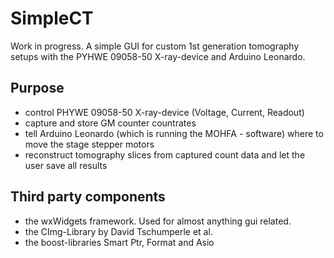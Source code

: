 # SimpleCT
Work in progress. A simple GUI for custom 1st generation tomography setups with the PYHWE 09058-50 X-ray-device and Arduino Leonardo. 

## Purpose
- control PHYWE 09058-50 X-ray-device (Voltage, Current, Readout)
- capture and store GM counter countrates 
- tell Arduino Leonardo (which is running the MOHFA - software) where to move the stage stepper motors
- reconstruct tomography slices from captured count data and let the user save all results

## Third party components
- the wxWidgets framework. Used for almost anything gui related. 
- the CImg-Library by David Tschumperle et al. 
- the boost-libraries Smart Ptr, Format and Asio 
